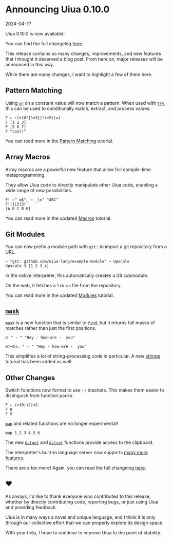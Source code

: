 # Announcing Uiua 0.10.0

2024-04-??

Uiua 0.10.0 is now available!

You can find the full changelog [here](https://uiua.org/docs/changelog).

This release contains so many changes, improvements, and new features that I thought it deserved a blog post.
From here on, major releases will be announced in this way.

While there are many changes, I want to highlight a few of them here.

## Pattern Matching

Using [`un`](https://uiua.org/docs/un) on a constant value will now match a pattern. When used with [`try`](https://uiua.org/docs/try), this can be used to conditionally match, extract, and process values.

```uiua
F ← ⍣(×10°[1⊙3]|°(⊂5)|⇌)
F [1 2 3]
F [5 6 7]
F "cool!"
```
You can read more in the [Pattern Matching](https://uiua.org/tutorial/patternmatching) tutorial.

## Array Macros

Array macros are a powerful new feature that allow full compile-time metaprogramming.

They allow Uiua code to directly manipulate other Uiua code, enabling a wide range of new possibilities.

```uiua
F! ←^ ≡$"_ ← _\n" "ABC"
F!(1|2|3)
[A B C B B]
```

You can read more in the updated [Macros](https://uiua.org/tutorial/macros) tutorial.

## Git Modules

You can now prefix a module path with `git:` to import a git repository from a URL.
```uiua
~ "git: github.com/uiua-lang/example-module" ~ Upscale
Upscale 3 [1_2 3_4]
```
In the native interpreter, this automatically creates a Git submodule.

On the web, it fetches a `lib.ua` file from the repository.

You can read more in the updated [Modules](https://uiua.org/tutorial/modules) tutorial.

## [`mask`](https://uiua.org/docs/mask)

[`mask`](https://uiua.org/docs/mask) is a new function that is similar to [`find`](https://uiua.org/docs/find), but it returns full masks of matches rather than just the first positions.

```uiua
⦷ " - " "Hey - how-are -  you"
```
```uiua
⊜□¬⦷⊙. " - " "Hey - how-are -  you"
```

This simplifies a lot of string-processing code in particular. A new [strings](https://uiua.org/tutorial/strings) tutorial has been added as well.

## Other Changes

Switch functions now format to use `⟨⟩` brackets. This makes them easier to distinguish from function packs.
```uiua
F ← ⟨×10|↥2⟩<2.
F 0
F 5
```

[`map`](https://uiua.org/docs/map) and related functions are no longer experimental!
```uiua
map 1_2_3 4_5_6
```

The new [`&clget`](https://uiua.org/docs/&clget) and [`&clset`](https://uiua.org/docs/&clset) functions provide access to the clipboard.

The interpreter's built-in language server now supports [many more features](https://marketplace.visualstudio.com/items?itemName=uiua-lang.uiua-vscode).

There are a ton more! Again, you can read the full changelog [here](https://uiua.org/docs/changelog).

## ♥

As always, I'd like to thank everyone who contributed to this release, whether by directly contributing code, reporting bugs, or just using Uiua and providing feedback.

Uiua is in many ways a novel and unique language, and I think it is only through our collective effort that we can properly explore its design space.

With your help, I hope to continue to improve Uiua to the point of stability.